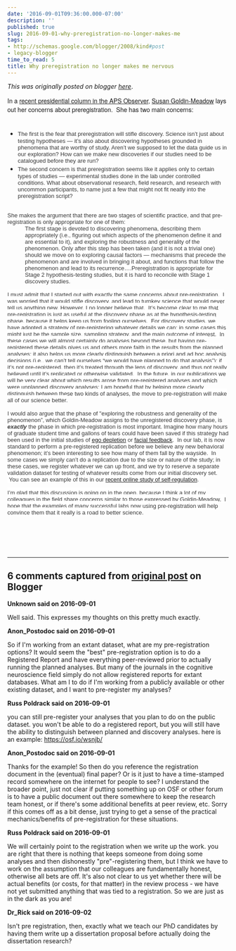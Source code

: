 ```yaml
---
date: '2016-09-01T09:36:00.000-07:00'
description: ''
published: true
slug: 2016-09-01-why-preregistration-no-longer-makes-me
tags:
- http://schemas.google.com/blogger/2008/kind#post
- legacy-blogger
time_to_read: 5
title: Why preregistration no longer makes me nervous
---
```


*This was originally posted on blogger [here](http://www.russpoldrack.org/2016/09/why-preregistration-no-longer-makes-me.html)*.

<div style="font-family: 'Helvetica Neue'; font-size: 14px;">In a <a href="http://www.psychologicalscience.org/index.php/publications/observer/2016/sept-16/why-preregistration-makes-me-nervous.html">recent presidential column in the APS Observer</a>, <a href="http://psychology.uchicago.edu/people/faculty/sgmeadow.shtml">Susan Goldin-Meadow</a> lays out her concerns about preregistration. &nbsp;She has two main concerns:</div><div style="font-family: 'Helvetica Neue'; font-size: 14px;"><br /></div><div style="font-family: 'Helvetica Neue'; font-size: 14px;"><div style="padding: 0px 0px 10px;"><ul><li><span style="color: #383838;"><span style="font-size: 13px;"><span style="font-family: Arial, Helvetica, sans-serif;">The first is the fear that preregistration will stifle discovery. Science isn’t just about testing hypotheses — it’s also about discovering hypotheses grounded in phenomena that are worthy of study. Aren’t we supposed to let the data guide us in our exploration? How can we make new discoveries if our studies need to be catalogued before they are run? </span></span></span></li><li><span style="color: #383838;"><span style="font-size: 13px;"><span style="font-family: Arial, Helvetica, sans-serif;">The second concern is that preregistration seems like it applies only to certain types of studies — experimental studies done in the lab under controlled conditions. What about observational research, field research, and research with uncommon participants, to name just a few that might not fit neatly into the preregistration script?</span></span></span></li></ul><div><span style="color: #383838;"><span style="font-size: 13px;"><span style="font-family: Arial, Helvetica, sans-serif;"><br /></span></span></span></div><div><span style="color: #383838;"><span style="font-size: 13px;"><span style="font-family: Arial, Helvetica, sans-serif;">She makes the argument that there are two stages of scientific practice, and that pre-registration is only appropriate for one of them:</span></span></span></div><div style="margin-left: 40px;"><span style="background-color: white; color: #383838; font-family: Arial, Helvetica, sans-serif; font-size: 13px;">The first stage is devoted to discovering phenomena, describing them appropriately (i.e., figuring out which aspects of the phenomenon define it and are essential to it), and exploring the robustness and generality of the phenomenon. Only after this step has been taken (and it is not a trivial one) should we move on to exploring causal factors — mechanisms that precede the phenomenon and are involved in bringing it about, and functions that follow the phenomenon and lead to its recurrence….</span><span style="background-color: white; color: #383838; font-family: Arial, Helvetica, sans-serif; font-size: 13px;">Preregistration is appropriate for Stage 2 hypothesis-testing studies, but it is hard to reconcile with Stage 1 discovery studies.</span></div><div style="margin-left: 40px;"><span style="font-size: 13px;"><span style="font-family: Arial, Helvetica, sans-serif;"><span style="background-color: white;"><span style="color: #383838;"><br /></span></span></span></span></div><div><span style="background-color: white;"><span style="color: #383838; font-family: Arial, Helvetica, sans-serif;"><span style="font-size: 13px;">I must admit that I started out with exactly the same concerns about pre-registration. &nbsp;I was worried that it would stifle discovery, and lead to turnkey science that would never tell us anything new. However, I no longer believe that. &nbsp;It’s become clear to me that pre-registration is just as useful at the discovery phase as at the hypothesis-testing phase, because it helps keep us from fooling ourselves. &nbsp;For discovery studies, we have adopted a strategy of pre-registering whatever details we can; in some cases this might just be the sample size, sampling strategy, and the main outcome of interest. &nbsp;In these cases we will almost certainly do analyses beyond these, but having pre-registered these details gives us and others more faith in the results from the planned analyses; it also helps us more clearly distinguish between a priori and ad hoc analysis decisions (i.e., we can’t tell ourselves&nbsp;“we would have planned to do that analysis”); if it’s not pre-registered, then it’s treated through the lens of discovery, and thus not really believed until it’s replicated or otherwise validated. &nbsp;In the future, in our publications we will be very clear about which results arose from pre-registered analyses and which were unplanned discovery analyses; I am hopeful that by helping more clearly distinguish between these two kinds of analyses, the move to pre-registration will make all of our science better.</span></span></span></div><div><span style="font-size: 13px;"><span style="font-family: Arial, Helvetica, sans-serif;"><span style="background-color: white;"><span style="color: #383838;"><br /></span></span></span></span></div><div><span style="color: #383838;"><span style="font-size: 13px;"><span style="font-family: Arial;">I would also argue that the phase of "</span></span></span><span style="background-color: white; color: #383838; font-family: Arial, Helvetica, sans-serif; font-size: 13px;">exploring the robustness and generality of the phenomenon”, which Goldin-Meadow assigns to the unregistered discovery phase, is <b><i>exactly</i></b> the phase in which pre-registration is most important. Imagine how many hours of graduate student time and gallons of tears could have been saved if this strategy had been used in the initial studies of <a href="http://www.slate.com/articles/health_and_science/cover_story/2016/03/ego_depletion_an_influential_theory_in_psychology_may_have_just_been_debunked.html">ego depletion</a> or <a href="http://www.slate.com/articles/health_and_science/cover_story/2016/08/can_smiling_make_you_happier_maybe_maybe_not_we_have_no_idea.html">facial feedback</a>. &nbsp;In our lab, it is now standard to perform a pre-registered replication before we believe any new behavioral phenomenon; it’s been interesting to see how many of them fall by the wayside. &nbsp;In some cases we simply can’t do a replication due to the size or nature of the study; in these cases, we register whatever we can up front, and we try to reserve a separate validation dataset for testing of whatever results come from our initial discovery set. &nbsp;You can see an example of this in our <a href="https://osf.io/br2c9/">recent online study of self-regulation</a>.</span></div><div><span style="font-size: 13px;"><span style="font-family: Arial, Helvetica, sans-serif;"><span style="background-color: white;"><span style="color: #383838;"><br /></span></span></span></span></div><div><span style="background-color: white;"><span style="color: #383838; font-family: Arial, Helvetica, sans-serif;"><span style="font-size: 13px;">I’m glad that this discussion is going on in the open, because I think a lot of my colleagues in the field share concerns similar to those expressed by Goldin-Meadow. &nbsp;I hope that the examples of many successful labs now using pre-registration will help convince them that it really is a road to better science.</span></span></span></div><div><span style="font-size: 13px;"><span style="font-family: Arial, Helvetica, sans-serif;"><span style="background-color: white;"><span style="color: #383838;"><br /></span></span></span></span></div><div><span style="font-size: 13px;"><span style="font-family: Arial, Helvetica, sans-serif;"><span style="background-color: white;"><span style="color: #383838;"><br /></span></span></span></span></div><div><br /></div><div><br /></div><div></div></div></div>

---

## 6 comments captured from [original post](http://www.russpoldrack.org/2016/09/why-preregistration-no-longer-makes-me.html) on Blogger

**Unknown said on 2016-09-01**

Well said. This expresses my thoughts on this pretty much exactly.

**Anon_Postodoc said on 2016-09-01**

So if I'm working from an extant dataset, what are my pre-registration options? It would seem the &quot;best&quot; pre-registration option is to do a Registered Report and have everything peer-reviewed prior to actually running the planned analyses. But many of the journals in the cognitive neuroscience field simply do not allow registered reports for extant databases. What am I to do if I'm working from a publicly available or other existing dataset, and I want to pre-register my analyses?

**Russ Poldrack said on 2016-09-01**

you can still pre-register your analyses that you plan to do on the public dataset.  you won't be able to do a registered report, but you will still have the ability to distinguish between planned and discovery analyses.  here is an example: https://osf.io/wsnjb/

**Anon_Postodoc said on 2016-09-01**

Thanks for the example! So then do you reference the registration document in the (eventual) final paper? Or is it just to have a time-stamped record somewhere on the internet for people to see? I understand the broader point, just not clear if putting something up on OSF or other forum is to have a public document out there somewhere to keep the research team honest, or if there's some additional benefits at peer review, etc. Sorry if this comes off as a bit dense, just trying to get a sense of the practical  mechanics/benefits of pre-registration for these situations.

**Russ Poldrack said on 2016-09-01**

We will certainly point to the registration when we write up the work. you are right that there is nothing that keeps someone from doing some analyses and then dishonestly &quot;pre&quot;-registering them, but I think we have to work on the assumption that our colleagues are fundamentally honest, otherwise all bets are off. It's also not clear to us yet whether there will be actual benefits (or costs, for that matter) in the review process - we have not yet submitted anything that was tied to a registration. So we are just as in the dark as you are!<br />

**Dr_Rick said on 2016-09-02**

Isn't pre registration, then, exactly what we teach our PhD candidates by having them write up a dissertation proposal before actually doing the dissertation research?

